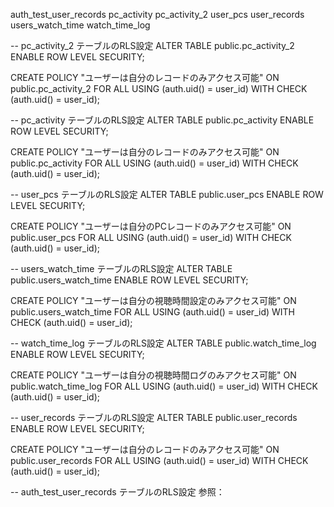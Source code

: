 auth_test_user_records
pc_activity
pc_activity_2
user_pcs
user_records
users_watch_time
watch_time_log

-- pc_activity_2 テーブルのRLS設定
ALTER TABLE public.pc_activity_2 ENABLE ROW LEVEL SECURITY;

CREATE POLICY "ユーザーは自分のレコードのみアクセス可能" ON public.pc_activity_2
    FOR ALL
    USING (auth.uid() = user_id)
    WITH CHECK (auth.uid() = user_id);

-- pc_activity テーブルのRLS設定
ALTER TABLE public.pc_activity ENABLE ROW LEVEL SECURITY;

CREATE POLICY "ユーザーは自分のレコードのみアクセス可能" ON public.pc_activity
    FOR ALL
    USING (auth.uid() = user_id)
    WITH CHECK (auth.uid() = user_id);

-- user_pcs テーブルのRLS設定
ALTER TABLE public.user_pcs ENABLE ROW LEVEL SECURITY;

CREATE POLICY "ユーザーは自分のPCレコードのみアクセス可能" ON public.user_pcs
    FOR ALL
    USING (auth.uid() = user_id)
    WITH CHECK (auth.uid() = user_id);

-- users_watch_time テーブルのRLS設定
ALTER TABLE public.users_watch_time ENABLE ROW LEVEL SECURITY;

CREATE POLICY "ユーザーは自分の視聴時間設定のみアクセス可能" ON public.users_watch_time
    FOR ALL
    USING (auth.uid() = user_id)
    WITH CHECK (auth.uid() = user_id);

-- watch_time_log テーブルのRLS設定
ALTER TABLE public.watch_time_log ENABLE ROW LEVEL SECURITY;

CREATE POLICY "ユーザーは自分の視聴時間ログのみアクセス可能" ON public.watch_time_log
    FOR ALL
    USING (auth.uid() = user_id)
    WITH CHECK (auth.uid() = user_id);

-- user_records テーブルのRLS設定
ALTER TABLE public.user_records ENABLE ROW LEVEL SECURITY;

CREATE POLICY "ユーザーは自分のレコードのみアクセス可能" ON public.user_records
    FOR ALL
    USING (auth.uid() = user_id)
    WITH CHECK (auth.uid() = user_id);

-- auth_test_user_records テーブルのRLS設定
参照：
